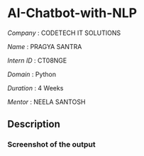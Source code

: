 # AI-Chatbot-with-NLP

*Company* : CODETECH IT SOLUTIONS

*Name* : PRAGYA SANTRA

*Intern ID* : CT08NGE

*Domain* : Python

*Duration* : 4 Weeks

*Mentor* : NEELA SANTOSH

## Description
### Screenshot of the output

